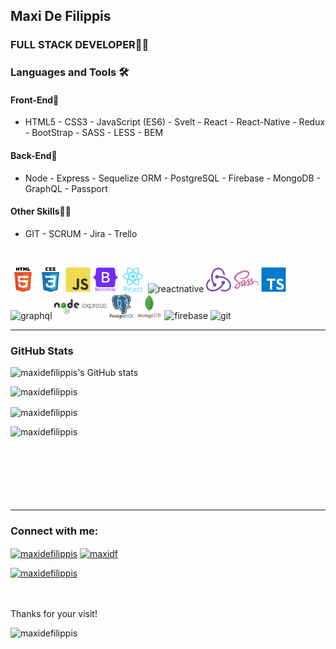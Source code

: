 ## Maxi De Filippis 
### FULL STACK DEVELOPER👩‍💻


### Languages and Tools 🛠️

#### Front-End🌟
- HTML5 - CSS3  - JavaScript (ES6) - Svelt - React - React-Native - Redux - BootStrap - SASS - LESS - BEM

#### Back-End🔩
- Node - Express - Sequelize ORM - PostgreSQL - Firebase - MongoDB - GraphQL - Passport

#### Other Skills💪🏼
- GIT - SCRUM - Jira - Trello

<br>
<p align="left"> 
  <img src="https://raw.githubusercontent.com/devicons/devicon/master/icons/html5/html5-original-wordmark.svg" alt="html5" width="40" height="40"/> 
  <img src="https://raw.githubusercontent.com/devicons/devicon/master/icons/css3/css3-original-wordmark.svg" alt="css3" width="40" height="40"/> 
  <img src="https://raw.githubusercontent.com/devicons/devicon/master/icons/javascript/javascript-original.svg" alt="javascript" width="40" height="40"/> 
  <img src="https://raw.githubusercontent.com/devicons/devicon/master/icons/bootstrap/bootstrap-plain-wordmark.svg" alt="bootstrap" width="40" height="40"/>
  <img src="https://raw.githubusercontent.com/devicons/devicon/master/icons/react/react-original-wordmark.svg" alt="react" width="40" height="40"/> 
  <img src="https://reactnative.dev/img/header_logo.svg" alt="reactnative" width="40" height="40"/> 
  <img src="https://raw.githubusercontent.com/devicons/devicon/master/icons/redux/redux-original.svg" alt="redux" width="40" height="40"/> 
  <img src="https://raw.githubusercontent.com/devicons/devicon/master/icons/sass/sass-original.svg" alt="sass" width="40" height="40"/> 
  <img src="https://raw.githubusercontent.com/devicons/devicon/master/icons/typescript/typescript-original.svg" alt="typescript" width="40" height="40"/>
  <img src="https://www.vectorlogo.zone/logos/graphql/graphql-icon.svg" alt="graphql" width="40" height="40"/>   
  <img src="https://raw.githubusercontent.com/devicons/devicon/master/icons/nodejs/nodejs-original-wordmark.svg" alt="nodejs" width="40" height="40"/> 
  <img src="https://raw.githubusercontent.com/devicons/devicon/master/icons/express/express-original-wordmark.svg" alt="express" width="40" height="40"/> 
  <img src="https://raw.githubusercontent.com/devicons/devicon/master/icons/postgresql/postgresql-original-wordmark.svg" alt="postgresql" width="40" height="40"/>
  <img src="https://raw.githubusercontent.com/devicons/devicon/master/icons/mongodb/mongodb-original-wordmark.svg" alt="mongodb" width="40" height="40"/> 
  <img src="https://www.vectorlogo.zone/logos/firebase/firebase-icon.svg" alt="firebase" width="40" height="40"/> 
  <img src="https://www.vectorlogo.zone/logos/git-scm/git-scm-icon.svg" alt="git" width="40" height="40"/> 
</p>


***


### GitHub Stats 

![maxidefilippis's GitHub stats](https://github-readme-stats.vercel.app/api?username=maxidefilippis&hide=["contribs","prs"])

<p align="left"><img src="https://github-profile-trophy.vercel.app/?username=maxidefilippis" alt="maxidefilippis" /></p>
<p><img align="center" src="https://github-readme-streak-stats.herokuapp.com/?user=maxidefilippis&" alt="maxidefilippis" /></p>
<p><img align="left" src="https://github-readme-stats.vercel.app/api/top-langs?username=maxidefilippis&show_icons=true&locale=en&layout=compact" alt="maxidefilippis" /></p>
<br><br><br><br><br><br><br>


***


<h3 align="left">Connect with me:</h3>
<p align="left">
<a href="https://twitter.com/maxidefilippis" target="blank"><img align="center" src="https://cdn.jsdelivr.net/npm/simple-icons@3.0.1/icons/twitter.svg" alt="maxidefilippis" height="30" width="40" /></a>
<a href="https://linkedin.com/in/maxidf" target="blank"><img align="center" src="https://cdn.jsdelivr.net/npm/simple-icons@3.0.1/icons/linkedin.svg" alt="maxidf" height="30" width="40" /></a>
</p>
<p align="left"> <a href="https://twitter.com/maxidefilippis" target="blank"><img src="https://img.shields.io/twitter/follow/maxidefilippis?logo=twitter&style=for-the-badge" alt="maxidefilippis" /></a> </p>


<br><br>
Thanks for your visit!
<p align="left"> <img src="https://komarev.com/ghpvc/?username=maxidefilippis&label=Profile%20views&color=0e75b6&style=flat" alt="maxidefilippis" /> </p>

